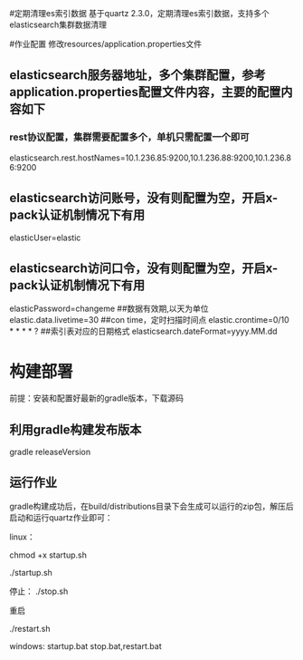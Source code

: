 #定期清理es索引数据
基于quartz 2.3.0，定期清理es索引数据，支持多个elasticsearch集群数据清理


#作业配置
修改resources/application.properties文件

## elasticsearch服务器地址，多个集群配置，参考application.properties配置文件内容，主要的配置内容如下

### rest协议配置，集群需要配置多个，单机只需配置一个即可
elasticsearch.rest.hostNames=10.1.236.85:9200,10.1.236.88:9200,10.1.236.86:9200
## elasticsearch访问账号，没有则配置为空，开启x-pack认证机制情况下有用
elasticUser=elastic
## elasticsearch访问口令，没有则配置为空，开启x-pack认证机制情况下有用
elasticPassword=changeme
##数据有效期,以天为单位
elastic.data.livetime=30
##con time，定时扫描时间点
elastic.crontime=0/10 * * * * ?
##索引表对应的日期格式
elasticsearch.dateFormat=yyyy.MM.dd

# 构建部署
前提：安装和配置好最新的gradle版本，下载源码
## 利用gradle构建发布版本
gradle releaseVersion

## 运行作业
gradle构建成功后，在build/distributions目录下会生成可以运行的zip包，解压后启动和运行quartz作业即可：


linux：

chmod +x startup.sh

./startup.sh

停止：
./stop.sh

重启

./restart.sh

windows: startup.bat stop.bat,restart.bat



